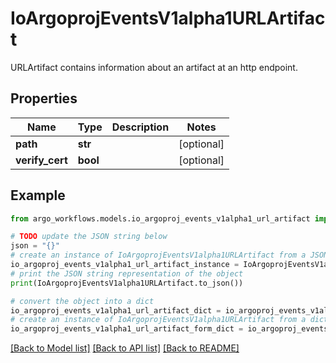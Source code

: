 # IoArgoprojEventsV1alpha1URLArtifact

URLArtifact contains information about an artifact at an http endpoint.

## Properties

Name | Type | Description | Notes
------------ | ------------- | ------------- | -------------
**path** | **str** |  | [optional] 
**verify_cert** | **bool** |  | [optional] 

## Example

```python
from argo_workflows.models.io_argoproj_events_v1alpha1_url_artifact import IoArgoprojEventsV1alpha1URLArtifact

# TODO update the JSON string below
json = "{}"
# create an instance of IoArgoprojEventsV1alpha1URLArtifact from a JSON string
io_argoproj_events_v1alpha1_url_artifact_instance = IoArgoprojEventsV1alpha1URLArtifact.from_json(json)
# print the JSON string representation of the object
print(IoArgoprojEventsV1alpha1URLArtifact.to_json())

# convert the object into a dict
io_argoproj_events_v1alpha1_url_artifact_dict = io_argoproj_events_v1alpha1_url_artifact_instance.to_dict()
# create an instance of IoArgoprojEventsV1alpha1URLArtifact from a dict
io_argoproj_events_v1alpha1_url_artifact_form_dict = io_argoproj_events_v1alpha1_url_artifact.from_dict(io_argoproj_events_v1alpha1_url_artifact_dict)
```
[[Back to Model list]](../README.md#documentation-for-models) [[Back to API list]](../README.md#documentation-for-api-endpoints) [[Back to README]](../README.md)


